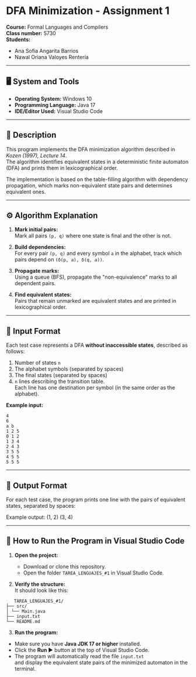 # DFA Minimization - Assignment 1

**Course:**  Formal Languages and Compilers  
**Class number:** 5730  
**Students:**  
- Ana Sofia Angarita Barrios  
- Nawal Oriana Valoyes Rentería  

---

## 🖥️ System and Tools

- **Operating System:** Windows 10  
- **Programming Language:** Java 17  
- **IDE/Editor Used:** Visual Studio Code  

---

## 🧩 Description

This program implements the DFA minimization algorithm described in *Kozen (1997), Lecture 14*.  
The algorithm identifies equivalent states in a deterministic finite automaton (DFA) and prints them in lexicographical order.

The implementation is based on the table-filling algorithm with dependency propagation, which marks non-equivalent state pairs and determines equivalent ones.

---

## ⚙️ Algorithm Explanation

1. **Mark initial pairs:**  
   Mark all pairs `(p, q)` where one state is final and the other is not.

2. **Build dependencies:**  
   For every pair `(p, q)` and every symbol `a` in the alphabet, track which pairs depend on `(δ(p, a), δ(q, a))`.

3. **Propagate marks:**  
   Using a queue (BFS), propagate the "non-equivalence" marks to all dependent pairs.

4. **Find equivalent states:**  
   Pairs that remain unmarked are equivalent states and are printed in lexicographical order.

---

## 🧮 Input Format

Each test case represents a DFA **without inaccessible states**, described as follows:

1. Number of states `n`  
2. The alphabet symbols (separated by spaces)  
3. The final states (separated by spaces)  
4. `n` lines describing the transition table.  
   Each line has one destination per symbol (in the same order as the alphabet).

**Example input:**

```
4
6
a b
1 2 5
0 1 2
1 3 4
2 4 3
3 5 5
4 5 5
5 5 5
```
---

## 🧾 Output Format

For each test case, the program prints one line with the pairs of equivalent states, separated by spaces:

Example output:
(1, 2) (3, 4)

---

## 🚀 How to Run the Program in Visual Studio Code

1. **Open the project:**  
   - Download or clone this repository.  
   - Open the folder `TAREA_LENGUAJES_#1` in Visual Studio Code.

2. **Verify the structure:**  
   It should look like this:
```
   TAREA_LENGUAJES_#1/
├── src/
│ └── Main.java
├── input.txt
└── README.md
```

3. **Run the program:**  
- Make sure you have **Java JDK 17 or higher** installed.  
- Click the **Run ▶️** button at the top of Visual Studio Code.  
- The program will automatically read the file `input.txt`  
  and display the equivalent state pairs of the minimized automaton in the terminal.




